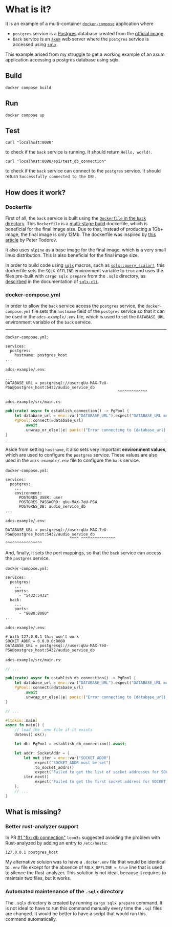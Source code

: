 # What is it?

It is an example of a multi-container [`docker-compose`] application where

* `postgres` service is a [Postgres] database created from the [official image](https://hub.docker.com/_/postgres).
* `back` service is an [`axum`] web server where the `postgres` service is accessed using [`sqlx`].

This example arised from my struggle to get a working example of an axum application accessing a postgres database using sqlx.

## Build

```console
docker compose build
```

## Run

```console
docker compose up
```

## Test

```console
curl "localhost:8080"
```

to check if the `back` service is running. It should return `Hello, world!`.

```console
curl "localhost:8080/api/test_db_connection"
```

to check if the `back` service can connect to the `postgres` service. It should return `Successfully connected to the DB!`.

## How does it work?

### Dockerfile

First of all, the `back` service is built using the [`Dockerfile` in the `back` directory](https://github.com/JohnScience/axum-docker-compose-sqlx/blob/main/adcs-example/Dockerfile). This `Dockerfile` is a [multi-stage build] dockerfile, which is beneficial for the final image size. Due to that, instead of producing a 1Gb+ image, the final image is only 12Mb. The dockerfile was inspired by [this article](https://peterprototypes.com/blog/rust-dockerfile-boilerplate/) by Peter Todorov.

It also uses `alpine` as a base image for the final image, which is a very small linux distribution. This is also beneficial for the final image size.

In order to build code using [`sqlx`] macros, such as [`sqlx::query_scalar!`], this dockerfile sets the `SQLX_OFFLINE` environment variable to `true` and uses the files pre-built with `cargo sqlx prepare` from the `.sqlx` directory, as [descirbed](https://github.com/launchbadge/sqlx/blob/main/sqlx-cli/README.md#enable-building-in-offline-mode-with-query) in the documentation of [`sqlx-cli`](https://crates.io/crates/sqlx-cli).

### docker-compose.yml

In order to allow the `back` service access the `postgres` service, the `docker-compose.yml` file sets the `hostname` field of the `postgres` service so that it can be used in the `adcs-example/.env` file, which is used to set the `DATABASE_URL` environment variable of the `back` service.

---

`docker-compose.yml`:

```text
services:
  postgres:
    hostname: postgres_host
...
```

`adcs-example/.env`:

```text
...
DATABASE_URL = postgresql://user:qUu-MAX-7eU-PSW@postgres_host:5432/audio_service_db
                                                 ^^^^^^^^^^^^^
```

`adcs-example/src/main.rs`:

```rust
pub(crate) async fn establish_connection() -> PgPool {
    let database_url = env::var("DATABASE_URL").expect("DATABASE_URL must be set");
    PgPool::connect(&database_url)
        .await
        .unwrap_or_else(|e| panic!("Error connecting to {database_url}: {e}"))
}
```

---

Aside from setting `hostname`, it also sets very important **environment values**, which are used to configure the `postgres` service. These values are also used in the `adcs-example/.env` file to configure the `back` service.

`docker-compose.yml`:

```text
services:
  postgres:
    ...
    environment:
      POSTGRES_USER: user
      POSTGRES_PASSWORD: qUu-MAX-7eU-PSW
      POSTGRES_DB: audio_service_db
...
```

`adcs-example/.env`:

```text
DATABASE_URL = postgresql://user:qUu-MAX-7eU-PSW@postgres_host:5432/audio_service_db
                            ^^^^ ^^^^^^^^^^^^^^^                    ^^^^^^^^^^^^^^^^
```

And, finally, it sets the port mappings, so that the `back` service can access the `postgres` service.

`docker-compose.yml`:

```text
services:
  postgres:
    ...
    ports:
      - "5432:5432"
  back:
    ...
    ports:
      - "8080:8080"
...
```

`adcs-example/.env`:

```text
# With 127.0.0.1 this won't work
SOCKET_ADDR = 0.0.0.0:8080
DATABASE_URL = postgresql://user:qUu-MAX-7eU-PSW@postgres_host:5432/audio_service_db
```

`adcs-example/src/main.rs`:

```rust
// ...

pub(crate) async fn establish_db_connection() -> PgPool {
    let database_url = env::var("DATABASE_URL").expect("DATABASE_URL must be set");
    PgPool::connect(&database_url)
        .await
        .unwrap_or_else(|e| panic!("Error connecting to {database_url}: {e}"))
}

// ...

#[tokio::main]
async fn main() {
    // load the .env file if it exists
    dotenv().ok();

    let db: PgPool = establish_db_connection().await;

    let addr: SocketAddr = {
        let mut iter = env::var("SOCKET_ADDR")
            .expect("SOCKET_ADDR must be set")
            .to_socket_addrs()
            .expect("Failed to get the list of socket addresses for SOCKET_ADDR");
        iter.next()
            .expect("Failed to get the first socket address for SOCKET_ADDR")
    };
    // ...
}
```

## What is missing?

### Better rust-analyzer support

In PR [#1 "fix: db connection"](https://github.com/JohnScience/axum-docker-compose-sqlx/pull/1) `leon3s` suggested avoiding the problem with Rust-analyzed by adding an entry to `/etc/hosts`:

```text
127.0.0.1 postgres_host
```

My alternative soluion was to have a `.docker.env` file that would be identical to `.env` file except for the absence of `SQLX_OFFLINE = true` line that is used to silence the Rust-analyzer. This solution is not ideal, because it requires to maintain two files, but it works.

### Automated maintenance of the `.sqlx` directory

The `.sqlx` directory is created by running `cargo sqlx prepare` command. It is not ideal to have to run this command manually every time the `.sql` files are changed. It would be better to have a script that would run this command automatically.

[`docker-compose`]: https://docs.docker.com/compose/
[`axum`]: https://github.com/tokio-rs/axum
[Postgres]: https://www.postgresql.org/
[`sqlx`]: https://crates.io/crates/sqlx
[multi-stage build]: https://docs.docker.com/build/building/multi-stage/
[`sqlx::query_scalar!`]: https://docs.rs/sqlx/0.7.3/sqlx/macro.query_scalar.html
